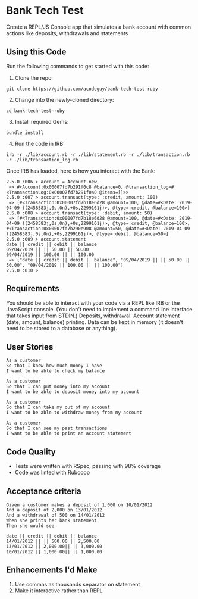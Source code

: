 # Bank Tech Test
Create a REPL/JS Console app that simulates a bank account with common actions like deposits, withdrawals and statements

## Using this Code
Run the following commands to get started with this code:

1. Clone the repo:
```
git clone https://github.com/acodeguy/bank-tech-test-ruby
```
2. Change into the newly-cloned directory:
```
cd bank-tech-test-ruby
```
3. Install required Gems:
```
bundle install
```
4. Run the code in IRB:
```
irb -r ./lib/account.rb -r ./lib/statement.rb -r ./lib/transaction.rb -r ./lib/transaction_log.rb
```
Once IRB has loaded, here is how you interact with the Bank:
```
2.5.0 :006 > account = Account.new
 => #<Account:0x00007fd7b291f0c8 @balance=0, @transaction_log=#<TransactionLog:0x00007fd7b291f0a0 @items=[]>> 
2.5.0 :007 > account.transact(type: :credit, amount: 100)
 => [#<Transaction:0x00007fd7b18e6d28 @amount=100, @date=#<Date: 2019-04-09 ((2458583j,0s,0n),+0s,2299161j)>, @type=:credit, @balance=100>] 
2.5.0 :008 > account.transact(type: :debit, amount: 50)
 => [#<Transaction:0x00007fd7b18e6d28 @amount=100, @date=#<Date: 2019-04-09 ((2458583j,0s,0n),+0s,2299161j)>, @type=:credit, @balance=100>, #<Transaction:0x00007fd7b290e908 @amount=50, @date=#<Date: 2019-04-09 ((2458583j,0s,0n),+0s,2299161j)>, @type=:debit, @balance=50>] 
2.5.0 :009 > account.statement
date || credit || debit || balance
09/04/2019 || || 50.00 || 50.00
09/04/2019 || 100.00 || || 100.00
 => ["date || credit || debit || balance", "09/04/2019 || || 50.00 || 50.00", "09/04/2019 || 100.00 || || 100.00"] 
2.5.0 :010 > 
```

## Requirements

You should be able to interact with your code via a REPL like IRB or the JavaScript console. (You don't need to implement a command line interface that takes input from STDIN.)
Deposits, withdrawal.
Account statement (date, amount, balance) printing.
Data can be kept in memory (it doesn't need to be stored to a database or anything).

## User Stories
```
As a customer
So that I know how much money I have
I want to be able to check my balance
```
```
As a customer
So that I can put money into my account
I want to be able to deposit money into my account
```
```
As a customer
So that I can take my out of my account
I want to be able to withdraw money from my account
```
```
As a customer
So that I can see my past transactions
I want to be able to print an account statement
```

## Code Quality

- Tests were written with RSpec, passing with 98% coverage
- Code was linted with Rubocop

## Acceptance criteria
```
Given a customer makes a deposit of 1,000 on 10/01/2012
And a deposit of 2,000 on 13/01/2012
And a withdrawal of 500 on 14/01/2012
When she prints her bank statement
Then she would see
```
```
date || credit || debit || balance
14/01/2012 || || 500.00 || 2,500.00
13/01/2012 || 2,000.00|| || 3,000.00
10/01/2012 || 1,000.00|| || 1,000.00
```

## Enhancements I'd Make

1. Use commas as thousands separator on statement
2. Make it interactive rather than REPL